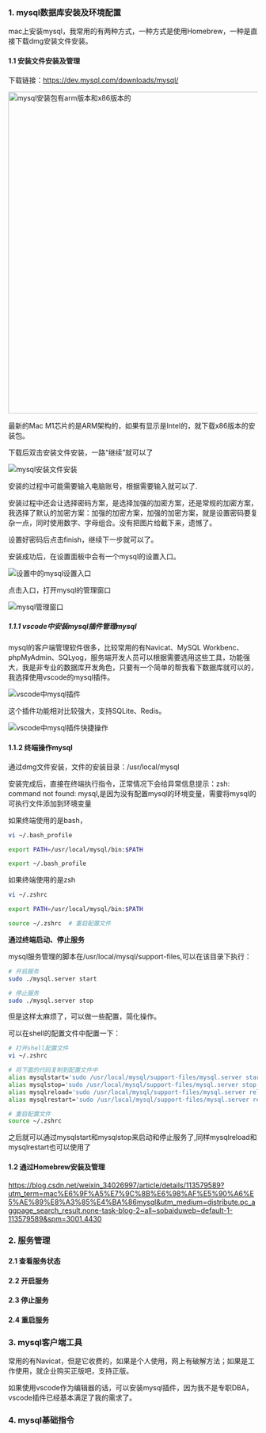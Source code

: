 ### 1. mysql数据库安装及环境配置

mac上安装mysql，我常用的有两种方式，一种方式是使用Homebrew，一种是直接下载dmg安装文件安装。

#### 1.1 安装文件安装及管理

下载链接：https://dev.mysql.com/downloads/mysql/

<img src="./images/i1.png" alt="mysql安装包有arm版本和x86版本的" width="650" />

最新的Mac M1芯片的是ARM架构的，如果有显示是Intel的，就下载x86版本的安装包。

下载后双击安装文件安装，一路“继续”就可以了

![mysql安装文件安装](./images/i2.png)

安装的过程中可能需要输入电脑账号，根据需要输入就可以了.

安装过程中还会让选择密码方案，是选择加强的加密方案，还是常规的加密方案，我选择了默认的加密方案：加强的加密方案，加强的加密方案，就是设置密码要复杂一点，同时使用数字、字母组合。没有把图片给截下来，遗憾了。

设置好密码后点击finish，继续下一步就可以了。

安装成功后，在设置面板中会有一个mysql的设置入口。

![设置中的mysql设置入口](./images/i3.png)

点击入口，打开mysql的管理窗口

![mysql管理窗口](./images/i4.png)

##### 1.1.1 vscode中安装mysql插件管理mysql

mysql的客户端管理软件很多，比较常用的有Navicat、MySQL Workbenc、phpMyAdmin、SQLyog，服务端开发人员可以根据需要选用这些工具，功能强大，我是非专业的数据库开发角色，只要有一个简单的帮我看下数据库就可以的，我选择使用vscode的mysql插件。

![vscode中mysql插件](./images/i5.png)

这个插件功能相对比较强大，支持SQLite、Redis。

![vscode中mysql插件快捷操作](./images/i6.png)

#### 1.1.2 终端操作mysql

通过dmg文件安装，文件的安装目录：/usr/local/mysql

安装完成后，直接在终端执行指令，正常情况下会给异常信息提示：zsh: command not found: mysql,是因为没有配置mysql的环境变量，需要将mysql的可执行文件添加到环境变量

如果终端使用的是bash，

```bash
vi ~/.bash_profile

export PATH=/usr/local/mysql/bin:$PATH

export ~/.bash_profile
````

如果终端使用的是zsh

```bash
vi ~/.zshrc

export PATH=/usr/local/mysql/bin:$PATH

source ~/.zshrc  # 重启配置文件
```

**通过终端启动、停止服务**

mysql服务管理的脚本在/usr/local/mysql/support-files,可以在该目录下执行：

```bash
# 开启服务
sudo ./mysql.server start

# 停止服务
sudo ./mysql.server stop
```

但是这样太麻烦了，可以做一些配置，简化操作。

可以在shell的配置文件中配置一下：

```bash
# 打开shell配置文件
vi ~/.zshrc

# 将下面的代码复制到配置文件中
alias mysqlstart='sudo /usr/local/mysql/support-files/mysql.server start'
alias mysqlstop='sudo /usr/local/mysql/support-files/mysql.server stop'
alias mysqlreload='sudo /usr/local/mysql/support-files/mysql.server reload'
alias mysqlrestart='sudo /usr/local/mysql/support-files/mysql.server restart'

# 重启配置文件
source ~/.zshrc
```
之后就可以通过mysqlstart和mysqlstop来启动和停止服务了,同样mysqlreload和mysqlrestart也可以使用了
#### 1.2 通过Homebrew安装及管理

https://blog.csdn.net/weixin_34026997/article/details/113579589?utm_term=mac%E6%9F%A5%E7%9C%8B%E6%98%AF%E5%90%A6%E5%AE%89%E8%A3%85%E4%BA%86mysql&utm_medium=distribute.pc_aggpage_search_result.none-task-blog-2~all~sobaiduweb~default-1-113579589&spm=3001.4430

### 2. 服务管理

#### 2.1 查看服务状态

#### 2.2 开启服务


#### 2.3 停止服务

#### 2.4 重启服务

### 3. mysql客户端工具

常用的有Navicat，但是它收费的，如果是个人使用，网上有破解方法；如果是工作使用，就企业购买正版吧，支持正版。

如果使用vscode作为编辑器的话，可以安装mysql插件，因为我不是专职DBA，vscode插件已经基本满足了我的需求了。

### 4. mysql基础指令